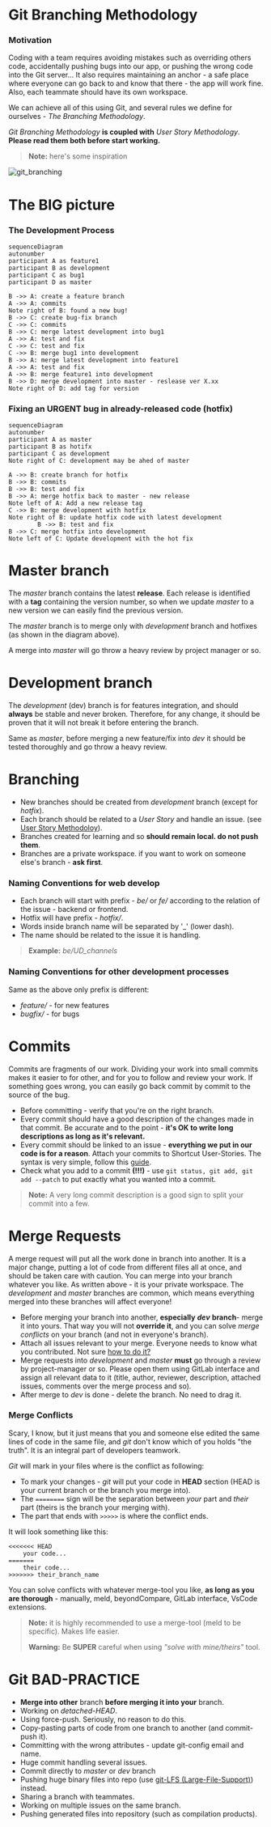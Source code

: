 # Git Branching Methodology



### Motivation

Coding with a team requires avoiding mistakes such as overriding others code, accidentally pushing bugs into our app, or pushing the wrong code into the Git server... 
It also requires maintaining an anchor - a safe place where everyone can go back to and know that there - the app will work fine.
Also, each teammate should have its own workspace.

We can achieve all of this using Git, and several rules we define for ourselves - 
*The Branching Methodology*.

*Git Branching Methodology* **is coupled with** *User Story Methodology*.
**Please read them both before start working.**



> **Note:** here's some inspiration



![git_branching](https://www.linuxadictos.com/wp-content/uploads/gitkraken.png.webp)





# The BIG picture



### The Development Process

```mermaid
sequenceDiagram
autonumber
participant A as feature1 
participant B as development
participant C as bug1
participant D as master

B ->> A: create a feature branch
A ->> A: commits 
Note right of B: found a new bug!
B ->> C: create bug-fix branch
C ->> C: commits 
B ->> C: merge latest development into bug1
A ->> A: test and fix
C ->> C: test and fix
C ->> B: merge bug1 into development
B ->> A: merge latest development into feature1
A ->> A: test and fix
A ->> B: merge feature1 into development
B ->> D: merge development into master - reslease ver X.xx
Note right of D: add tag for version
```



### Fixing an URGENT bug in already-released code (hotfix)

```mermaid
sequenceDiagram
autonumber
participant A as master
participant B as hotifx
participant C as development
Note right of C: development may be ahed of master

A ->> B: create branch for hotfix
B ->> B: commits 
B ->> B: test and fix
B ->> A: merge hotfix back to master - new release
Note left of A: Add a new release tag
C ->> B: merge development with hotfix 
Note right of B: update hotfix code with latest development
		B ->> B: test and fix
B ->> C: merge hotfix into development
Note left of C: Update development with the hot fix
```



# Master branch

The *master* branch contains the latest **release**. Each release is identified with a **tag** containing the version number, so when we update *master* to a new version we can easily find the previous version.

The *master* branch is to merge only with *development* branch and hotfixes (as shown in the diagram above).

A merge into *master* will go throw a heavy review by project manager or so.



# Development branch

The *development* (dev) branch is for features integration, and should **always** be stable and never broken. 
Therefore, for any change, it should be proven that it will not break it before entering the branch. 

Same as *master*, before merging a new feature/fix into *dev* it should be tested thoroughly and go throw a heavy review.



# Branching

* New branches should be created from *development* branch (except for *hotfix*).
* Each branch should be related to a *User Story* and handle an issue. (see [User Story Methodoloy]()).
* Branches created for learning and so **should remain local. do not push them**.
* Branches are a private workspace. if you want to work on someone else's branch - **ask first**.



### Naming Conventions for web develop
* Each branch will start with prefix - *be/* or *fe/* according to the relation of the issue - backend or frontend.
* Hotfix will have prefix - *hotfix/*.
* Words inside branch name will be separated by '_' (lower dash).
* The name should be related to the issue it is handling.
> **Example:** *be/UD_channels*



### Naming Conventions for other development processes
Same as the above only prefix is different:
* *feature/* - for new features
* *bugfix/* - for bugs



# Commits
Commits are fragments of our work. 
Dividing your work into small commits makes it easier to for other, and for you to follow and review your work.
If something goes wrong, you can easily go back commit by commit to the source of the bug.

* Before committing - verify that you're on the right branch.
* Every commit should have a good description of the changes made in that commit.
Be accurate and to the point - **it's OK to write long descriptions as long as it's relevant.**
* Every commit should be linked to an issue - **everything we put in our code is for a reason**. 
Attach your commits to Shortcut User-Stories. The syntax is very simple, follow this [guide](https://help.shortcut.com/hc/en-us/articles/115003820646-Using-Commits-with-the-Shortcut-VCS-Integrations).
* Check what you add to a commit **(!!!)** - use ```git status, git add, git add --patch``` to put exactly what you wanted into a commit.

> **Note:** A very long commit description is a good sign to split your commit into a few.



# Merge Requests

A merge request will put all the work done in branch into another.
It is a major change, putting a lot of code from different files all at once, and should be taken care with caution.
You can merge into your branch whatever you like. As written above - it is your private workspace.
The *development* and *master* branches are common, which means everything merged into these branches will affect everyone!

* Before merging your branch into another, **especially** ***dev*** **branch**- merge it into yours. That way you will not **override it**, and you can solve *merge conflicts* on your branch (and not in everyone's branch).
* Attach all issues relevant to your merge. Everyone needs to know what you contributed. Not sure [how to do it?](https://help.shortcut.com/hc/en-us/articles/207540323-Using-Branches-and-Pull-Requests-with-the-Shortcut-VCS-Integrations)
* Merge requests into *development* and *master* **must** go through a review by project-manager or so. Please open them using GitLab interface and assign all relevant data to it (title, author, reviewer, description, attached issues, comments over the merge process and so).
* After merge to *dev* is done - delete the branch. No need to drag it.



### Merge Conflicts

Scary, I know, but it just means that you and someone else edited the same lines of code in the same file, and *git* don't know which of you holds "the truth".
It is an integral part of developers teamwork.

*Git* will mark in your files where is the conflict as following:

* To mark your changes - *git* will put your code in **HEAD** section 
(HEAD is your current branch or the branch you merge into).
* The ``========`` sign will be the separation between *your* part and *their* part (theirs is the branch your merging with).
* The part that ends with ``>>>>>`` is where the conflict ends.

It will look something like this:
``` 
<<<<<<< HEAD
	your code...
=======
	their code...
>>>>>>> their_branch_name
```



You can solve conflicts with whatever merge-tool you like, **as long as you are thorough** - manually, meld, beyondCompare, GitLab interface, VsCode extensions.

> **Note:** it is highly recommended to use a merge-tool (meld to be specific). Makes life easier.
>
> **Warning:** Be **SUPER** careful when using *"solve with mine/theirs"* tool.




# Git BAD-PRACTICE
* **Merge into other** branch **before merging it into your** branch.
* Working on *detached-HEAD*.
* Using force-push. Seriously, no reason to do this.
* Copy-pasting parts of code from one branch to another (and commit-push it).
* Committing with the wrong attributes - update git-config email and name.
* Huge commit handling several issues.
* Commit directly to *master* or *dev* branch
* Pushing huge binary files into repo (use [git-LFS (Large-File-Support)](https://docs.gitlab.com/ee/topics/git/lfs/)) instead.
* Sharing a branch with teammates.
* Working on multiple issues on the same branch.
* Pushing generated files into repository (such as compilation products).
